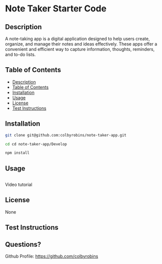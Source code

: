 # Note Taker Starter Code

## Description
A note-taking app is a digital application designed to help users create, organize, and manage their notes and ideas effectively. 
These apps offer a convenient and efficient way to capture information, thoughts, reminders, and to-do lists.


## Table of Contents

* [Description](#Description)
* [Table of Contents](#table-of-contents)
* [Installation](#Installation)
* [Usage](#Usage)
* [License](#License)
* [Test Instructions](#test-instructions)


## Installation

```Bash
git clone git@github.com:colbyrobins/note-taker-app.git

cd cd note-taker-app/Develop

npm install

```

## Usage

```Bash

```

Video tutorial 

## License

None

## Test Instructions

## Questions?

Github Profile: <https://github.com/colbyrobins>